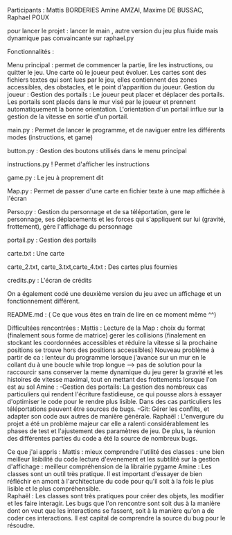 Participants : Mattis BORDERIES Amine AMZAI, Maxime DE BUSSAC, Raphael POUX

pour lancer le projet : lancer le main , autre version du jeu plus fluide mais dynamique pas convaincante sur raphael.py

Fonctionnalités : 

Menu principal : permet de commencer la partie, lire les instructions, ou quitter le jeu. 
Une carte où le joueur peut évoluer. 
Les cartes sont des fichiers textes qui sont lues par le jeu, elles contiennent des zones accessibles, des obstacles, et le point d'apparition du joueur. 
Gestion du joueur :
Gestion des portails : Le joueur peut placer et déplacer des portails. Les portails sont placés dans le mur visé par le joueur et prennent automatiquement la bonne orientation.
L'orientation d'un portail influe sur la gestion de la vitesse en sortie d'un portail. 

main.py : Permet de lancer le programme, et de naviguer entre les différents modes (instructions, et game) 

button.py : Gestion des boutons utilisés dans le menu principal

instructions.py ! Permet d'afficher les instructions

game.py : Le jeu à proprement dit

Map.py : Permet de passer d'une carte en fichier texte à une map affichée à l'écran 

Perso.py : Gestion du personnage et de sa téléportation, gere le personnage, ses déplacements et les forces qui s'appliquent sur lui (gravité, frottement), gère l'affichage du personnage

portail.py : Gestion des portails

carte.txt : Une carte

carte_2.txt, carte_3.txt,carte_4.txt : Des cartes plus fournies

credits.py : L'écran de crédits

On a également codé une deuxième version du jeu avec un affichage et un fonctionnement différent.



README.md : ( Ce que vous êtes en train de lire en ce moment même ^^)



Difficultées rencontrées :
Mattis : Lecture de la Map : choix du format (finalement sous forme de matrice)
gerer les collisions (finalement en stockant les coordonnées accessibles et réduire la vitesse si la prochaine positions se trouve hors des positions accessibles)
Nouveau problème à partir de ca : lenteur du programme lorsque j'avance sur un mur en le collant du à une boucle while trop longue --> pas de solution pour la raccourcir sans conserver la meme dynamique du jeu 
gerer la gravité et les histoires de vitesse maximal, tout en mettant des frottements lorsque l'on est au sol 
Amine : 
-Gestion des portails: La gestion des nombreux cas particuliers qui rendent l'écriture fastidieuse, ce qui pousse alors à essayer d'optimiser le code pour le rendre 
plus lisible. Dans des cas particuliers les téléportations peuvent être sources de bugs.
-Git: Gérer les conflits, et adapter son code aux autres de manière générale. 
Raphaël :
L'envergure du projet a été un problème majeur car elle a ralenti considérablement les phases de test et l'ajustement des paramètres de jeu.
De plus, la réunion des différentes parties du code a été la source de nombreux bugs.



Ce que j'ai appris : 
Mattis : mieux comprendre l'utilité des classes : une bien meilleur lisibilité du code 
lecture d'evenement et les subtilité sur la gestion d'affichage : meilleur compréhension de la librairie pygame 
Amine : Les classes sont un outil très pratique. Il est important d'essayer de bien réfléchir en amont à l'architecture du code pour qu'il soit à la fois le plus lisible et le plus compréhensible.  
Raphaël : Les classes sont très pratiques pour créer des objets, les modifier et les faire interagir. Les bugs que l'on rencontre sont soit dus à la manière dont on veut que
les interactions se fassent, soit à la manière qu'on a de coder ces interactions. Il est capital de comprendre la source du bug pour le résoudre. 
